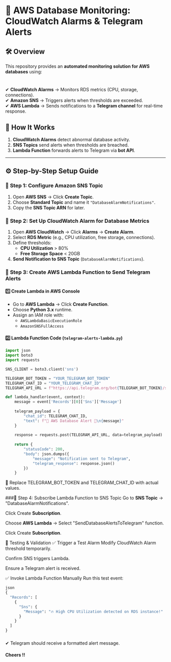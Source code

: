 # 📌 AWS Database Monitoring: CloudWatch Alarms & Telegram Alerts

## 🛠 Overview
This repository provides an **automated monitoring solution for AWS databases** using:
#
✔ **CloudWatch Alarms** → Monitors RDS metrics (CPU, storage, connections).  
✔ **Amazon SNS** → Triggers alerts when thresholds are exceeded.  
✔ **AWS Lambda** → Sends notifications to a **Telegram channel** for real-time response.  

## 🚀 How It Works
1. **CloudWatch Alarms** detect abnormal database activity.
2. **SNS Topics** send alerts when thresholds are breached.
3. **Lambda Function** forwards alerts to Telegram via **bot API**.

---

## ⚙️ **Step-by-Step Setup Guide**

### 🔹 **Step 1: Configure Amazon SNS Topic**
1. Open **AWS SNS** → Click **Create Topic**.
2. Choose **Standard Topic** and name it `"DatabaseAlarmNotifications"`.
3. Copy the **SNS Topic ARN** for later.

### 🔹 **Step 2: Set Up CloudWatch Alarm for Database Metrics**
1. Open **AWS CloudWatch** → Click **Alarms** → **Create Alarm**.
2. Select **RDS Metric** (e.g., CPU utilization, free storage, connections).
3. Define thresholds:
   - **CPU Utilization** > 80%
   - **Free Storage Space** < 20GB
4. **Send Notification to SNS Topic** (`DatabaseAlarmNotifications`).

### 🔹 **Step 3: Create AWS Lambda Function to Send Telegram Alerts**
#### 1️⃣ **Create Lambda in AWS Console**
- Go to **AWS Lambda** → Click **Create Function**.
- Choose **Python 3.x** runtime.
- Assign an IAM role with:
  - `AWSLambdaBasicExecutionRole`
  - `AmazonSNSFullAccess`

#### 2️⃣ **Lambda Function Code (`telegram-alerts-lambda.py`)**
```python
import json
import boto3
import requests

SNS_CLIENT = boto3.client('sns')

TELEGRAM_BOT_TOKEN = "YOUR_TELEGRAM_BOT_TOKEN"
TELEGRAM_CHAT_ID = "YOUR_TELEGRAM_CHAT_ID"
TELEGRAM_API_URL = f"https://api.telegram.org/bot{TELEGRAM_BOT_TOKEN}/sendMessage"

def lambda_handler(event, context):
    message = event['Records'][0]['Sns']['Message']
    
    telegram_payload = {
        "chat_id": TELEGRAM_CHAT_ID,
        "text": f"🚨 AWS Database Alert 🚨\n{message}"
    }
    
    response = requests.post(TELEGRAM_API_URL, data=telegram_payload)
    
    return {
        "statusCode": 200,
        "body": json.dumps({
            "message": "Notification sent to Telegram",
            "telegram_response": response.json()
        })
    }
```
📌 Replace TELEGRAM_BOT_TOKEN and TELEGRAM_CHAT_ID with actual values.

###🔹 Step 4: Subscribe Lambda Function to SNS Topic
Go to **SNS Topic** → "DatabaseAlarmNotifications".

Click Create **Subscription**.

Choose **AWS Lambda** → Select "SendDatabaseAlertsToTelegram" function.

Click Create **Subscription**.

🎯 Testing & Validation
✅ Trigger a Test Alarm
Modify CloudWatch Alarm threshold temporarily.

Confirm SNS triggers Lambda.

Ensure a Telegram alert is received.

✅ Invoke Lambda Function Manually
Run this test event:
```python
json
{
  "Records": [
    {
      "Sns": {
        "Message": "🔥 High CPU Utilization detected on RDS instance!"
      }
    }
  ]
}
```
###
✔ Telegram should receive a formatted alert message.

#### Cheers !!
